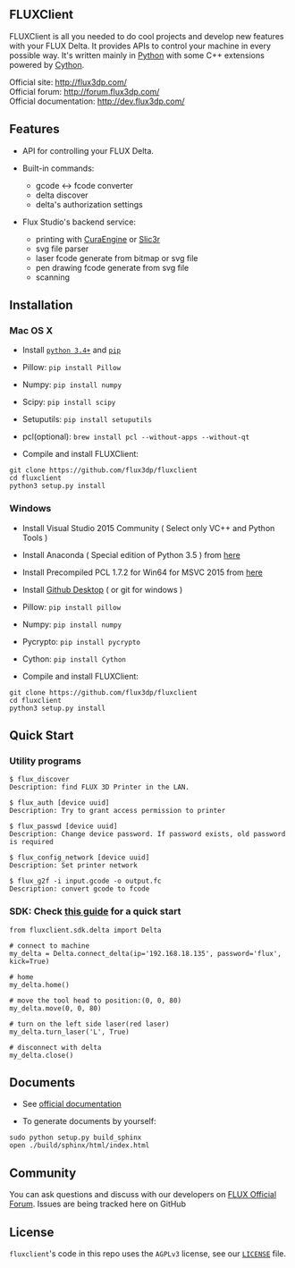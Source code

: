 ## FLUXClient

FLUXClient is all you needed to do cool projects and develop new features with your FLUX Delta. It provides APIs to control your machine in every possible way. It's written mainly in [Python](python.org) with some C++ extensions powered by [Cython](http://cython.org/). 

Official site: http://flux3dp.com/  
Official forum: http://forum.flux3dp.com/  
Official documentation: http://dev.flux3dp.com/  

## Features

* API for controlling your FLUX Delta.
* Built-in commands:
  * gcode <-> fcode converter
  * delta discover
  * delta's authorization settings

* Flux Studio's backend service:
  * printing with [CuraEngine](https://github.com/daid/Cura) or [Slic3r](https://github.com/alexrj/Slic3r)
  * svg file parser
  * laser fcode generate from bitmap or svg file
  * pen drawing fcode generate from svg file
  * scanning

## Installation

### Mac OS X
* Install [`python 3.4+`]((python.org)) and [`pip`](https://pypi.python.org/pypi/pip)  
* Pillow: `pip install Pillow`
* Numpy: `pip install numpy`
* Scipy: `pip install scipy`
* Setuputils: `pip install setuputils`
* pcl(optional): `brew install pcl --without-apps --without-qt`

* Compile and install FLUXClient:
```
git clone https://github.com/flux3dp/fluxclient  
cd fluxclient
python3 setup.py install
```

### Windows
* Install Visual Studio 2015 Community ( Select only VC++ and Python Tools )
* Install Anaconda ( Special edition of Python 3.5 ) from [here](https://www.continuum.io/downloads)
* Install Precompiled PCL 1.7.2 for Win64 for MSVC 2015 from
[here](http://unanancyowen.com/?p=712)
* Install [Github Desktop](https://desktop.github.com/) ( or git for windows )
* Pillow: `pip install pillow`
* Numpy: `pip install numpy`
* Pycrypto: `pip install pycrypto`
* Cython: `pip install Cython`

* Compile and install FLUXClient:
```
git clone https://github.com/flux3dp/fluxclient  
cd fluxclient
python3 setup.py install
```

## Quick Start
### Utility programs
```
$ flux_discover
Description: find FLUX 3D Printer in the LAN.

$ flux_auth [device uuid]
Description: Try to grant access permission to printer

$ flux_passwd [device uuid]
Description: Change device password. If password exists, old password is required

$ flux_config_network [device uuid]
Description: Set printer network

$ flux_g2f -i input.gcode -o output.fc
Description: convert gcode to fcode
```

### SDK: Check [this guide](http://dev.flux3dp.com/tutorial/sdk_quick_start.html) for a quick start
```
from fluxclient.sdk.delta import Delta 

# connect to machine
my_delta = Delta.connect_delta(ip='192.168.18.135', password='flux', kick=True)

# home
my_delta.home()

# move the tool head to position:(0, 0, 80)
my_delta.move(0, 0, 80)

# turn on the left side laser(red laser)
my_delta.turn_laser('L', True)

# disconnect with delta
my_delta.close()
```

## Documents

* See [official documentation](http://dev.flux3dp.com/API/Document.html)

* To generate documents by yourself:

`sudo python setup.py build_sphinx`  
`open ./build/sphinx/html/index.html`

## Community
You can ask questions and discuss with our developers on [FLUX Official Forum](http://forum.flux3dp.com/).
Issues are being tracked here on GitHub  

## License

`fluxclient`'s code in this repo uses the `AGPLv3` license, see our [`LICENSE`](https://github.com/flux3dp/fluxclient/blob/master/LICENSE) file. 